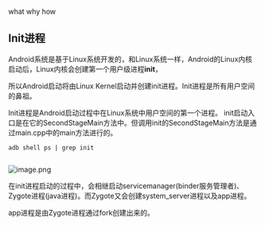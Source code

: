 what why how

## Init进程

Android系统是基于Linux系统开发的，和Linux系统一样，Android的Linux内核启动后，Linux内核会创建第一个用户级进程**init**，


所以Android启动将由Linux Kernel启动并创建init进程。Init进程是所有用户空间的鼻祖。

Init进程是Android启动过程中在Linux系统中用户空间的第一个进程。
init启动入口是在它的SecondStageMain方法中。但调用init的SecondStageMain方法是通过main.cpp中的main方法进行的。

```shell
adb shell ps | grep init
```

```cmake

```

![image.png](https://p6-juejin.byteimg.com/tos-cn-i-k3u1fbpfcp/b5a61734191b4407a65fa9ab6f9b3992~tplv-k3u1fbpfcp-watermark.image?)

在init进程启动的过程中，会相继启动servicemanager(binder服务管理者)、Zygote进程(java进程)。而Zygote又会创建system_server进程以及app进程。



app进程是由Zygote进程通过fork创建出来的。

